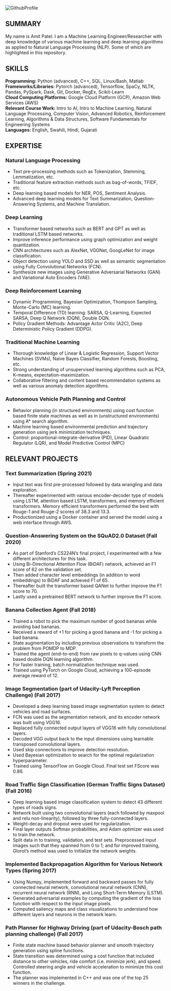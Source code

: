 ![GithubProfile](https://user-images.githubusercontent.com/23042512/117491618-47e87700-af25-11eb-9164-b06f11bac5f2.png)

## SUMMARY
My name is Amit Patel. I am a Machine Learning Engineer/Researcher with deep knowledge of various machine learning and deep learning algorithms as applied to Natural Language Processing (NLP). Some of which are highlighted in this repository.

## SKILLS
**Programming:** Python (advanced), C++, SQL, Linux/Bash, Matlab  
**Frameworks/Libraries:** Pytorch (advanced), Tensorflow, SpaCy, NLTK, Pandas, PySpark, Dask, Git, Docker, RegEx, Scikit-Learn  
**Cloud Computing Platforms:** Google Cloud Platform (GCP), Amazon Web Services (AWS)  
**Relevant Course Work:** Intro to AI, Intro to Machine Learning, Natural Language Processing, Computer Vision, Advanced Robotics,
Reinforcement Learning, Algorithms & Data Structures, Software Fundamentals for Engineering Systems  
**Languages:** English, Swahili, Hindi, Gujarati  

## EXPERTISE
### Natural Language Processing
- Text pre-processing methods such as Tokenization, Stemming, Lemmatization, etc.
- Traditional feature extraction methods such as bag-of-words, TFIDF, etc.
- Deep learning based models for NER, POS, Sentiment Analysis.
- Advanced deep learning models for Text Summarization, Question-Answering Systems, and Machine Translation.

### Deep Learning
- Transformer based networks such as BERT and GPT as well as traditional LSTM based networks.
- Improve inference performance using graph optimization and weight quantization.
- CNN architectures such as AlexNet, VGGNet, GoogLeNet for image classification.
- Object detection using YOLO and SSD as well as semantic segmentation using Fully Convolutional Networks (FCN).
- Synthesize new images using Generative Adversarial Networks (GAN) and Variational Auto Encoders (VAE).

### Deep Reinforcement Learning
- Dynamic Programming, Bayesian Optimization, Thompson Sampling, Monte-Carlo (MC) learning.
- Temporal Difference (TD) learning: SARSA, Q-Learning, Expected SARSA, Deep Q Network (DQN), Double DQN.
- Policy Gradient Methods: Advantage Actor Critic (A2C), Deep Deterministic Policy Gradient (DDPG).

### Traditional Machine Learning
- Thorough knowledge of Linear & Logistic Regression, Support Vector Machines (SVMs), Naïve Bayes Classifier, Random Forests,
Boosting, etc.
- Strong understanding of unsupervised learning algorithms such as PCA, K-means, expectation-maximization.
- Collaborative filtering and content based recommendation systems as well as various anomaly detection algorithms.

### Autonomous Vehicle Path Planning and Control
- Behavior planning (in structured environments) using cost function based finite state machines as well as in (unstructured environments) using A* search algorithm.
- Machine learning based environmental prediction and trajectory generation using jerk minimization techniques.
- Control: proportional-integrate-derivative (PID), Linear Quadratic Regulator (LQR), and Model Predictive Control (MPC)

## RELEVANT PROJECTS
### Text Summarization (Spring 2021)
- Input text was first pre-processed followed by data wrangling and data exploration.
- Thereafter experimented with various encoder-decoder type of models using LSTM, attention based LSTM, transformers, and memory efficient transformers. Memory efficient transformers performed the best with Rouge-1 and Rouge-2 scores of 38.3 and 13.3.
- Productionized using a Docker container and served the model using a web interface through AWS.

### Question-Answering System on the SQuAD2.0 Dataset (Fall 2020)
- As part of Stanford’s CS224N’s final project, I experimented with a few different architectures for this task.
- Using Bi-Directional Attention Flow (BiDAF) network, achieved an F1 score of 62 on the validation set.
- Then added character level embeddings (in addition to word embeddings) to BiDAF and achieved F1 of 65.
- Thereafter built the transformer based QANet to further improve the F1 score to 70.
- Lastly used a pretrained BERT network to further improve the F1 score.

### Banana Collection Agent (Fall 2018)
- Trained a robot to pick the maximum number of good bananas while avoiding bad bananas.
- Received a reward of +1 for picking a good banana and -1 for picking a bad banana.
- State augmentation by including previous observations to transform the problem from POMDP to MDP.
- Trained the agent (end-to-end) from raw pixels to q-values using CNN based double DQN learning algorithm.
- For faster training, batch normalization technique was used.
- Trained using PyTorch on Google Cloud, achieving a 100-episode average reward of 12.

### Image Segmentation (part of Udacity-Lyft Perception Challenge) (Fall 2017)
- Developed a deep learning based image segmentation system to detect vehicles and road surfaces.
- FCN was used as the segmentation network, and its encoder network was built using VGG16.
- Replaced fully connected output layers of VGG16 with fully convolutional layers.
- Decoded VGG output back to the input dimensions using learnable transposed convolutional layers.
- Used skip connections to improve detection resolution.
- Used Bayesian optimization to search for the optimal regularization hyperparameter.
- Trained using TensorFlow on Google Cloud. Final test set FScore was 0.86.

### Road Traffic Sign Classification (German Traffic Signs Dataset) (Fall 2016)
- Deep learning based image classification system to detect 43 different types of roads signs.
- Network built using two convolutional layers (each followed by maxpool and relu non-linearity), followed by three fully-connected layers.
- Weight-decay and dropout were used for regularization.
- Final layer outputs Softmax probabilities, and Adam optimizer was used to train the network.
- Split data in to training, validation, and test sets. Preprocessed input images such that they spanned from 0 to 1; and for improved training, Glorot’s method was used to initialize the network weights.

### Implemented Backpropagation Algorithm for Various Network Types (Spring 2017)
- Using Numpy, implemented forward and backward passes for fully connected neural network, convolutional neural network (CNN), recurrent neural network (RNN), and Long Short-Term Memory (LSTM).
- Generated adversarial examples by computing the gradient of the loss function with respect to the input image pixels.
- Computed saliency maps and class visualizations to understand how different layers and neurons in the network learn.

### Path Planner for Highway Driving (part of Udacity-Bosch path planning challenge) (Fall 2017)
- Finite state machine based behavior planner and smooth trajectory generation using spline functions.
- State transition was determined using a cost function that included distance to other vehicles, ride comfort (i.e. minimize jerk), and speed. Controlled steering angle and vehicle acceleration to minimize this cost function.
- The planner was implemented in C++ and was one of the top 25 winners in the challenge.
